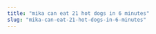 ```yaml
---
title: "mika can eat 21 hot dogs in 6 minutes"
slug: "mika-can-eat-21-hot-dogs-in-6-minutes"
---
```


